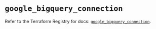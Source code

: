 # `google_bigquery_connection`

Refer to the Terraform Registry for docs: [`google_bigquery_connection`](https://registry.terraform.io/providers/hashicorp/google-beta/5.39.1/docs/resources/google_bigquery_connection).
